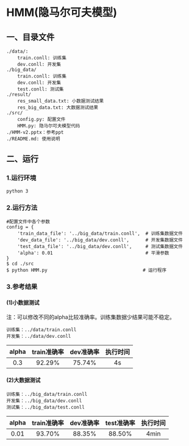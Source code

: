 # HMM(隐马尔可夫模型)
## 一、目录文件
    ./data/:
        train.conll: 训练集
        dev.conll: 开发集
    ./big_data/
        train.conll: 训练集
        dev.conll: 开发集
        test.conll: 测试集
    ./result/
    	res_small_data.txt: 小数据测试结果
    	res_big_data.txt: 大数据测试结果
    ./src/
        config.py: 配置文件
        HMM.py: 隐马尔可夫模型代码
    ./HMM-v2.pptx：参考ppt
    ./README.md: 使用说明

## 二、运行
### 1.运行环境
    python 3
### 2.运行方法
    #配置文件中各个参数
    config = {
        'train_data_file': '../big_data/train.conll',  # 训练集数据文件
        'dev_data_file': '../big_data/dev.conll',      # 开发集数据文件
        'test_data_file': '../big_data/dev.conll',     # 测试集数据文件
        'alpha': 0.01                                  # 平滑参数
    }
    $ cd ./src
    $ python HMM.py			                          # 运行程序
### 3.参考结果
#### (1)小数据测试

注：可以修改不同的alpha比较准确率。训练集数据少结果可能不稳定。

```
训练集：../data/train.conll
开发集：../data/dev.conll
```

| alpha | train准确率 | dev准确率 | 执行时间 |
| :---: | :---------: | :-------: | :------: |
|  0.3  |   92.29%    |  75.74%   |    4s    |


#### (2)大数据测试

```
训练集：../big_data/train.conll
开发集：../big_data/dev.conll
测试集：../big_data/test.conll
```

| alpha | train准确率 | dev准确率 | test准确率 | 执行时间 |
| :---: | :---------: | :-------: | :--------: | :------: |
| 0.01  |   93.70%    |  88.35%   |   88.50%   |   4min   |

